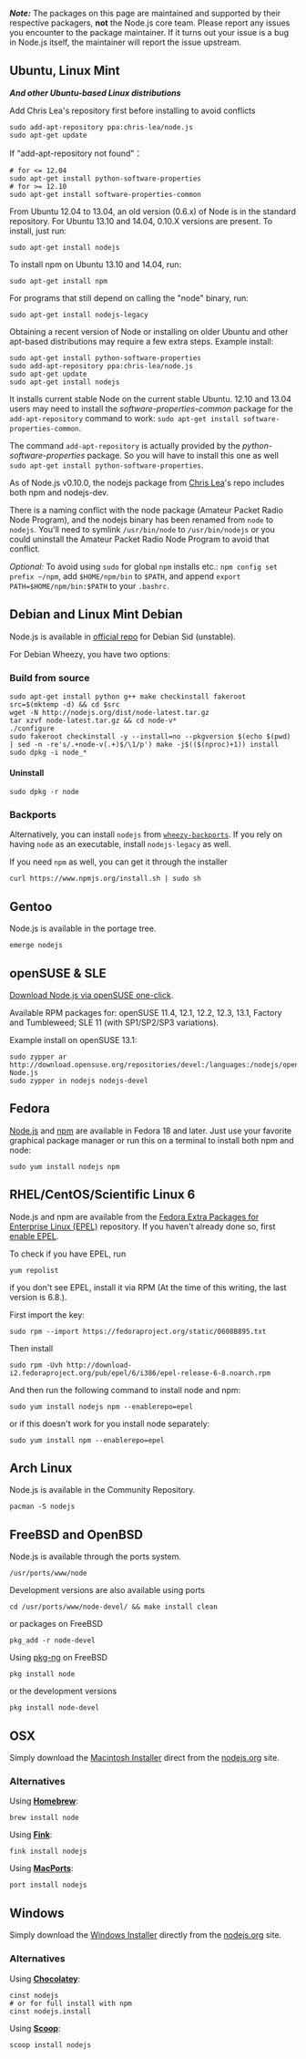 ***Note:*** The packages on this page are maintained and supported by their respective packagers, **not** the Node.js core team. Please report any issues you encounter to the package maintainer. If it turns out your issue is a bug in Node.js itself, the maintainer will report the issue upstream.

## Ubuntu, Linux Mint

***And other Ubuntu-based Linux distributions***

Add Chris Lea's repository first before installing to avoid conflicts

```text
sudo add-apt-repository ppa:chris-lea/node.js
sudo apt-get update
```

If "add-apt-repository not found"：

```text
# for <= 12.04
sudo apt-get install python-software-properties
# for >= 12.10
sudo apt-get install software-properties-common
```

From Ubuntu 12.04 to 13.04, an old version (0.6.x) of Node is in the standard repository. For Ubuntu 13.10 and 14.04, 0.10.X versions are present. To install, just run:

```text
sudo apt-get install nodejs
```

To install npm on Ubuntu 13.10 and 14.04, run:

```text
sudo apt-get install npm
```

For programs that still depend on calling the "node" binary, run:

```text
sudo apt-get install nodejs-legacy
```

Obtaining a recent version of Node or installing on older Ubuntu and other apt-based distributions may require a few extra steps. Example install:

```text
sudo apt-get install python-software-properties
sudo add-apt-repository ppa:chris-lea/node.js
sudo apt-get update
sudo apt-get install nodejs
```

It installs current stable Node on the current stable Ubuntu. 12.10 and 13.04 users may need to install the *software-properties-common* package for the `add-apt-repository` command to work: `sudo apt-get install software-properties-common`.

The command `add-apt-repository` is actually provided by the *python-software-properties* package. So you will have to install this one as well `sudo apt-get install python-software-properties`.

As of Node.js v0.10.0, the nodejs package from [Chris Lea](https://chrislea.com/2013/03/15/upgrading-from-node-js-0-8-x-to-0-10-0-from-my-ppa/)'s repo includes both npm and nodejs-dev.

There is a naming conflict with the node package (Amateur Packet Radio Node Program), and the nodejs binary has been renamed from `node` to `nodejs`. You'll need to symlink `/usr/bin/node` to `/usr/bin/nodejs` or you could uninstall the Amateur Packet Radio Node Program to avoid that conflict.

_Optional:_ To avoid using `sudo` for global `npm` installs etc.: `npm config set prefix ~/npm`, add `$HOME/npm/bin` to `$PATH`, and append `export PATH=$HOME/npm/bin:$PATH` to your `.bashrc`.

## Debian and Linux Mint Debian

Node.js is available in [official repo](http://packages.debian.org/search?searchon=names&keywords=nodejs) for Debian Sid (unstable).

For Debian Wheezy, you have two options:

### Build from source

```text
sudo apt-get install python g++ make checkinstall fakeroot
src=$(mktemp -d) && cd $src
wget -N http://nodejs.org/dist/node-latest.tar.gz
tar xzvf node-latest.tar.gz && cd node-v*
./configure
sudo fakeroot checkinstall -y --install=no --pkgversion $(echo $(pwd) | sed -n -re's/.+node-v(.+)$/\1/p') make -j$(($(nproc)+1)) install
sudo dpkg -i node_*
```

#### Uninstall

```text
sudo dpkg -r node
```

### Backports

Alternatively, you can install `nodejs` from [`wheezy-backports`](backports.debian.org). If you rely on having `node` as an executable, install `nodejs-legacy` as well.

If you need `npm` as well, you can get it through the installer

```text
curl https://www.npmjs.org/install.sh | sudo sh
```

## Gentoo

Node.js is available in the portage tree.

```text
emerge nodejs
```

## openSUSE & SLE

[Download Node.js via openSUSE one-click](http://software.opensuse.org/download.html?project=devel%3Alanguages%3Anodejs&package=nodejs).

Available RPM packages for: openSUSE 11.4, 12.1, 12.2, 12.3, 13.1, Factory and Tumbleweed; SLE 11 (with SP1/SP2/SP3 variations).

Example install on openSUSE 13.1:

```text
sudo zypper ar http://download.opensuse.org/repositories/devel:/languages:/nodejs/openSUSE_13.1/ Node.js
sudo zypper in nodejs nodejs-devel
```

## Fedora

[Node.js](https://apps.fedoraproject.org/packages/nodejs) and [npm](https://apps.fedoraproject.org/packages/npm) are available in Fedora 18 and later. Just use your favorite graphical package manager or run this on a terminal to install both npm and node:

```text
sudo yum install nodejs npm
```

## RHEL/CentOS/Scientific Linux 6

Node.js and npm are available from the [Fedora Extra Packages for Enterprise Linux (EPEL)](https://fedoraproject.org/wiki/EPEL) repository. If you haven't already done so, first [enable EPEL](https://fedoraproject.org/wiki/EPEL#How_can_I_use_these_extra_packages.3F).

To check if you have EPEL, run

```text
yum repolist
```

if you don't see EPEL, install it via RPM (At the time of this writing, the last version is 6.8.).

First import the key:

```text
sudo rpm --import https://fedoraproject.org/static/0608B895.txt
```

Then install

```text
sudo rpm -Uvh http://download-i2.fedoraproject.org/pub/epel/6/i386/epel-release-6-8.noarch.rpm
``````

And then run the following command to install node and npm:

```text
sudo yum install nodejs npm --enablerepo=epel
```

or if this doesn't work for you install node separately:

```text
sudo yum install npm --enablerepo=epel
```

## Arch Linux

Node.js is available in the Community Repository.

```text
pacman -S nodejs
```

## FreeBSD and OpenBSD

Node.js is available through the ports system.

```text
/usr/ports/www/node
```

Development versions are also available using ports

```text
cd /usr/ports/www/node-devel/ && make install clean
```

or packages on FreeBSD

```text
pkg_add -r node-devel
```

Using [pkg-ng](https://wiki.freebsd.org/pkgng) on FreeBSD

```text
pkg install node
```

or the development versions

```text
pkg install node-devel
```

## OSX

Simply download the [Macintosh Installer](http://nodejs.org/#download) direct from the [nodejs.org](http://nodejs.org) site.

### Alternatives

Using **[Homebrew](http://brew.sh/)**:

```text
brew install node
```

Using **[Fink](http://www.finkproject.org)**:

```text
fink install nodejs
```

Using **[MacPorts](http://www.macports.org/)**:

```text
port install nodejs
```

## Windows

Simply download the [Windows Installer](http://nodejs.org/#download) directly from the [nodejs.org](http://nodejs.org) site.

### Alternatives

Using **[Chocolatey](http://chocolatey.org)**:

```text
cinst nodejs
# or for full install with npm
cinst nodejs.install
```

Using **[Scoop](http://scoop.sh/)**:

```
scoop install nodejs
```
